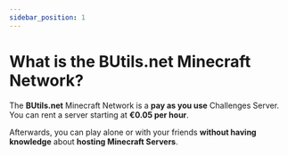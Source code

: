 ```yaml
---
sidebar_position: 1
---
```


# What is the BUtils.net Minecraft Network?

The **BUtils.net** Minecraft Network is a **pay as you use** Challenges Server.
You can rent a server starting at **€0.05 per hour**.

Afterwards, you can play alone or with your friends **without having knowledge** about **hosting Minecraft Servers**.
